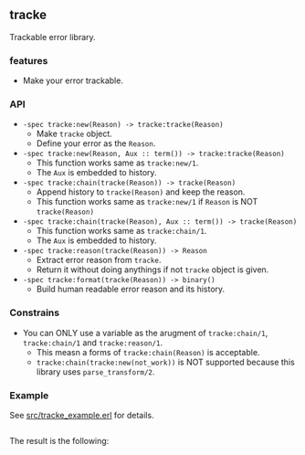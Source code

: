 ## tracke
Trackable error library.

### features
- Make your error trackable.

### API
- `-spec tracke:new(Reason) -> tracke:tracke(Reason)`
    * Make `tracke` object.
    * Define your error as the `Reason`.
- `-spec tracke:new(Reason, Aux :: term()) -> tracke:tracke(Reason)`
    * This function works same as `tracke:new/1`.
    * The `Aux` is embedded to history.
- `-spec tracke:chain(tracke(Reason)) -> tracke(Reason)`
    * Append history to `tracke(Reason)` and keep the reason.
    * This function works same as `tracke:new/1` if `Reason` is NOT `tracke(Reason)`
- `-spec tracke:chain(tracke(Reason), Aux :: term()) -> tracke(Reason)`
    * This function works same as `tracke:chain/1`.
    * The `Aux` is embedded to history.
- `-spec tracke:reason(tracke(Reason)) -> Reason`
    * Extract error reason from `tracke`.
    * Return it without doing anythings if not `tracke` object is given.
- `-spec tracke:format(tracke(Reason)) -> binary()`
    * Build human readable error reason and its history.

### Constrains
- You can ONLY use a variable as the arugment of `tracke:chain/1`, `tracke:chain/1` and `tracke:reason/1`.
    * This measn a forms of `tracke:chain(Reason)` is acceptable.
    * `tracke:chain(tracke:new(not_work))` is NOT supported because this library uses `parse_transform/2`.

### Example
See [src/tracke_example.erl](src/tracke_example.erl) for details.

```erlang
```

The result is the following:
```console
```
